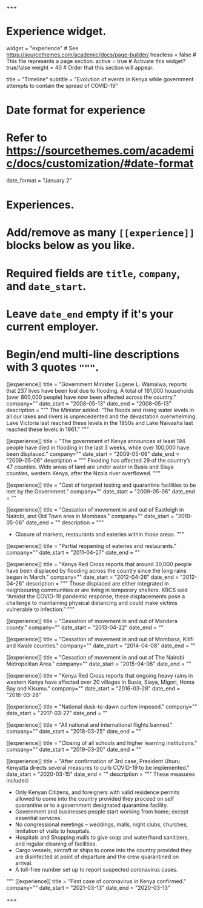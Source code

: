 +++
# Experience widget.
widget = "experience"  # See https://sourcethemes.com/academic/docs/page-builder/
headless = false  # This file represents a page section.
active = true  # Activate this widget? true/false
weight = 40  # Order that this section will appear.

title = "Timeline"
subtitle = "Evolution of events in Kenya while government attempts to contain the spread of COVID-19"

# Date format for experience
#   Refer to https://sourcethemes.com/academic/docs/customization/#date-format
date_format = "January 2"

# Experiences.
#   Add/remove as many `[[experience]]` blocks below as you like.
#   Required fields are `title`, `company`, and `date_start`.
#   Leave `date_end` empty if it's your current employer.
#   Begin/end multi-line descriptions with 3 quotes `"""`.

[[experience]]
title = "Government Minister Eugene L. Wamalwa, reports that 237 lives have been lost due to flooding. A total of 161,000 households (over 800,000 people) have now been affected across the country."
company=""
date_start = "2008-05-13" 
date_end = "2008-05-13"
 description = """
The Minister added: “The floods and rising water levels in all our lakes and rivers is unprecedented and the devastation overwhelming. Lake Victoria last reached these levels in the 1950s and Lake Naivasha last reached these levels in 1961.”
"""

[[experience]]
title = "The government of Kenya announces at least 194 people have died in flooding in the last 3 weeks, while over 100,000 have been displaced."
company=""
date_start = "2009-05-06" 
date_end = "2009-05-06"
 description = """
Flooding has affected 29 of the country’s 47 counties. Wide areas of land are under water in Busia and Siaya counties, western Kenya, after the Nzoia river overflowed.
"""

[[experience]]
title = "Cost of targeted testing and quarantine facilities to be met by the Government."
company=""
date_start = "2009-05-06" 
date_end = ""

[[experience]]
title = "Cessation of movement in and out of Eastleigh in Nairobi, and Old Town area in Mombasa."
company=""
date_start = "2010-05-06" 
date_end = ""
 description = """
+ Closure of markets, restaurants and eateries within those areas.
"""

[[experience]]
title = "Partial reopening of eateries and restaurants."
company=""
date_start = "2011-04-27" 
date_end = ""

[[experience]]
title = "Kenya Red Cross reports that around 30,000 people have been displaced by flooding across the country since the long rains began in March."
company=""
date_start = "2012-04-26" 
date_end = "2012-04-26"
description = """
 Those displaced are either integrated in neighbouring communities or are living in temporary shelters. KRCS said “Amidst the COVID-19 pandemic response, these displacements pose a challenge to maintaining physical distancing and could make victims vulnerable to infection.”
"""

[[experience]]
title = "Cessation of movement in and out of Mandera county."
company=""
date_start = "2013-04-22" 
date_end = ""

[[experience]]
title = "Cessation of movement in and out of Mombasa, Kilifi and Kwale counties."
company=""
date_start = "2014-04-08" 
date_end = ""

[[experience]]
title = "Cessation of movement in and out of The Nairobi Metropolitan Area."
company=""
date_start = "2015-04-06" 
date_end = ""

  [[experience]]
  title = "Kenya Red Cross reports that ongoing heavy rains in western Kenya have affected over 20 villages in Busia, Siaya, Migori, Homa Bay and Kisumu."
  company=""
date_start = "2016-03-28" 
date_end = "2016-03-28"

  [[experience]]
  title = "National dusk-to-dawn curfew imposed."
  company=""
date_start = "2017-03-27" 
date_end = ""

  [[experience]]
  title = "All national and international flights banned."
  company=""
date_start = "2018-03-25" 
date_end = ""

  [[experience]]
  title = "Closing of all schools and higher learning institutions."
  company=""
date_start = "2019-03-20" 
date_end = ""

 [[experience]]
  title = "After confirmation of 3rd case, President Uhuru Kenyatta directs several measures to curb COVID-19 to be implemented."
date_start = "2020-03-15" 
date_end = ""
  description = """
These measures included:
* Only Kenyan Citizens, and foreigners with valid residence permits allowed to come into the country provided they proceed on self quarantine or to a government designated quarantine facility.
* Government and businesses people start working from home; except essential services.
* No congressional meetings – weddings, malls, night clubs, churches, limitation of visits to hospitals.
* Hospitals and Shopping malls to give soap and water/hand sanitizers, and regular cleaning of facilities.
* Cargo vessels, aircraft or ships to come into the country provided they are disinfected at point of departure and the crew quarantined on arrival.
* A toll-free number set up to report suspected coronavirus cases.

"""
  [[experience]]
  title = "First case of coronavirus in Kenya confirmed."
  company=""
date_start = "2021-03-13" 
date_end = "2020-03-13"

+++
